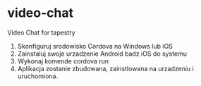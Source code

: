 # video-chat
Video Chat for tapestry

1. Skonfiguruj srodowisko Cordova na Windows lub iOS
2. Zainstaluj swoje urzadzenie Android badz iOS do systemu
3. Wykonaj komende cordova run
4. Aplikacja zostanie zbudowana, zainstlowana na urzadzeniu i uruchomiona.

